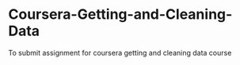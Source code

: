 # Coursera-Getting-and-Cleaning-Data
To submit assignment for coursera getting and cleaning data course
